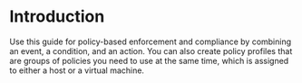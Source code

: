 # Introduction

Use this guide for policy-based enforcement and compliance by combining an event, a condition, and an action. You can also create policy profiles that are groups of policies you need to use at the same time, which is assigned to either a host or a virtual machine.
